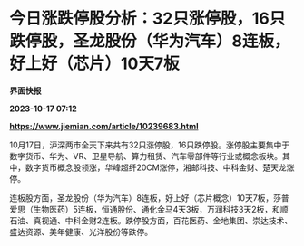 # 今日涨跌停股分析：32只涨停股，16只跌停股，圣龙股份（华为汽车）8连板，好上好（芯片）10天7板
**界面快报**

**2023-10-17 07:12**

**https://www.jiemian.com/article/10239683.html**

10月17日，沪深两市全天下来共有32只涨停股，16只跌停股。涨停股主要集中于数字货币、华为、VR、卫星导航、算力租赁、汽车零部件等行业或概念板块。其中，数字货币概念股领涨，华峰超纤20CM涨停，湘邮科技、中科金财、楚天龙涨停。

连板股方面，圣龙股份（华为汽车）8连板，好上好（芯片概念）10天7板，莎普爱思（生物医药）5连板，恒通股份、通化金马4天3板，万润科技3天2板，和顺石油、真视通、中科金财2连板。跌停股方面，百花医药、金地集团、崇达技术、盛达资源、美年健康、光洋股份等跌停。